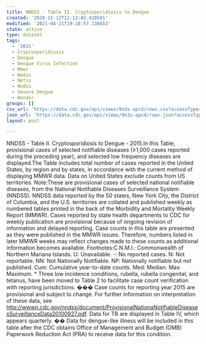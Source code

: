 ```yaml
---
title: NNDSS - Table II. Cryptosporidiosis to Dengue
created: '2020-11-12T12:13:42.420501'
modified: '2021-04-21T19:18:57.136653'
state: active
type: dataset
tags:
  - '2015'
  - Cryptosporidiosis
  - Dengue
  - Dengue Virus Infection
  - Mmwr
  - Nedss
  - Netss
  - Nndss
  - Severe Dengue
  - Wonder
groups: []
csv_url: 'https://data.cdc.gov/api/views/9n3x-apcd/rows.csv?accessType=DOWNLOAD'
json_url: 'https://data.cdc.gov/api/views/9n3x-apcd/rows.json?accessType=DOWNLOAD'
layout: post

---
```

NNDSS - Table II. Cryptosporidiosis to Dengue - 2015.In this Table, provisional cases of selected notifiable diseases (≥1,000 cases reported during the preceding year), and selected low frequency diseases are displayed.The Table includes total number of cases reported in the United States, by region and by states, in accordance with the current method of displaying MMWR data.  Data on United States exclude counts from US territories. Note:These are provisional cases of selected national notifiable diseases, from the National Notifiable Diseases Surveillance System (NNDSS). NNDSS data reported by the 50 states, New York City, the District of Columbia, and the U.S. territories are collated and published weekly as numbered tables printed in the back of the Morbidity and Mortality Weekly Report (MMWR). Cases reported by state health departments to CDC for weekly publication are provisional because of ongoing revision of information and delayed reporting. Case counts in this table are presented as they were published in the MMWR issues. Therefore, numbers listed in later MMWR weeks may reflect changes made to these counts as additional information becomes available. Footnotes:C.N.M.I.: Commonwealth of Northern Mariana Islands. U: Unavailable.    -: No reported cases.    N: Not reportable.    NN: Not Nationally Notifiable.    NP: Nationally notifiable but not published.    Cum: Cumulative year-to-date counts.    Med: Median.    Max: Maximum. * Three low incidence conditions, rubella, rubella congenital, and tetanus, have been moved to Table 2 to facilitate case count verification with reporting jurisdictions. ��� Case counts for reporting year 2015 are provisional and subject to change. For further information on interpretation of these data, see http://wwwn.cdc.gov/nndss/document/ProvisionalNationaNotifiableDiseasesSurveillanceData20100927.pdf. Data for TB are displayed in Table IV, which appears quarterly. �� Data for dengue-like illness will be included in this table after the CDC obtains Office of Management and Budget (OMB) Paperwork Reduction Act (PRA) to receive data for this condition.
